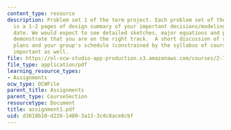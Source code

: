```yaml
---
content_type: resource
description: Problem set 1 of the term project. Each problem set of the term project
  is a 1-2 pages of design summary of your important decisions/modeling/progress to
  date. We would expect to see detailed sketches, major equations and plots which
  demonstrate that you are on the right track.  A short discussion of risks/mitigation
  plans and your group's schedule (constrained by the syllabus of course) would be
  important as well.
file: https://ol-ocw-studio-app-production.s3.amazonaws.com/courses/2-76-multi-scale-system-design-fall-2004/d3618b10d22614803a133cdc8ace6cbf_assignment1.pdf
file_type: application/pdf
learning_resource_types:
- Assignments
ocw_type: OCWFile
parent_title: Assignments
parent_type: CourseSection
resourcetype: Document
title: assignment1.pdf
uid: d3618b10-d226-1480-3a13-3cdc8ace6cbf
---
```

